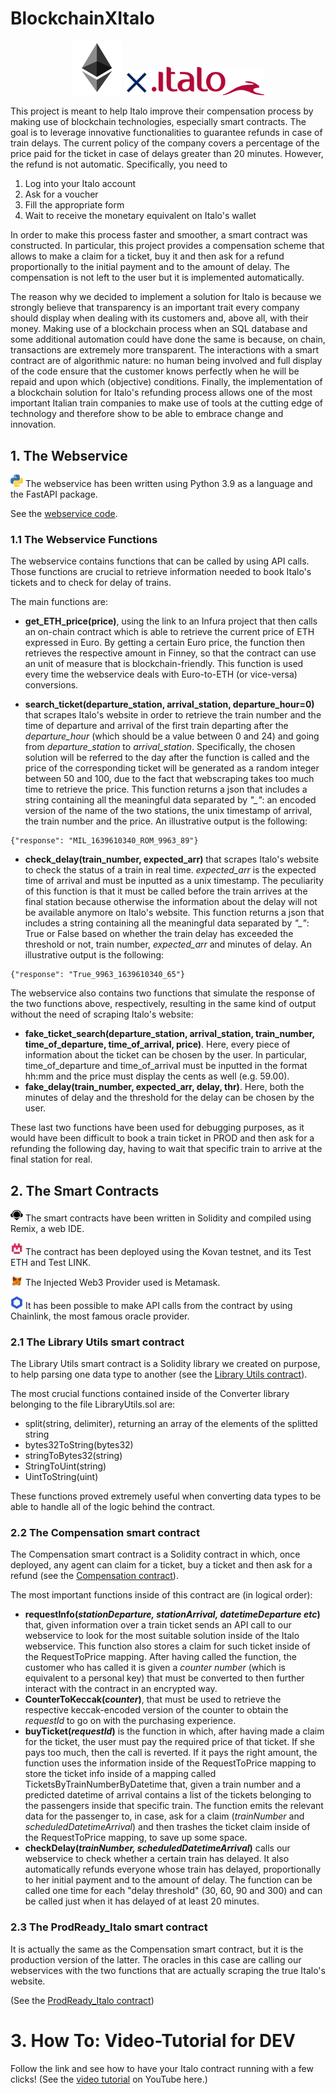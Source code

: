 # BlockchainXItalo
<p align="center"><img src="https://github.com/RebSolcia/BlockchainXItalo/blob/main/README_pics/Ethereum.png" width="80"> <img src="https://github.com/RebSolcia/BlockchainXItalo/blob/main/README_pics/For.png" width="40"> <img src="https://github.com/RebSolcia/BlockchainXItalo/blob/main/README_pics/Italo.png" width="180"/></p>

This project is meant to help Italo improve their compensation process by making use of blockchain technologies, especially smart contracts. The goal is to leverage innovative functionalities to guarantee refunds in case of train delays. The current policy of the company covers a percentage of the price paid for the ticket in case of delays greater than 20 minutes. However, the refund is not automatic. Specifically, you need to 
1. Log into your Italo account
2. Ask for a voucher
3. Fill the appropriate form
4. Wait to receive the monetary equivalent on Italo's wallet

In order to make this process faster and smoother, a smart contract was constructed. In particular, this project provides a compensation scheme that allows to make a claim for a ticket, buy it and then ask for a refund proportionally to the initial payment and to the amount of delay. The compensation is not left to the user but it is implemented automatically.

The reason why we decided to implement a solution for Italo is because we strongly believe that transparency is an important trait every company should display when dealing with its customers and, above all, with their money. 
Making use of a blockchain process when an SQL database and some additional automation could have done the same is because, on chain, transactions are extremely more transparent. 
The interactions with a smart contract are of algorithmic nature: no human being involved and full display of the code ensure that the customer knows perfectly when he will be repaid and upon which (objective) conditions. 
Finally, the implementation of a blockchain solution for Italo's refunding process allows one of the most important Italian train companies to make use of tools at the cutting edge of technology and therefore show to be able to embrace change and innovation. 

## 1. The Webservice

<img src="https://github.com/RebSolcia/BlockchainXItalo/blob/main/README_pics/Python.png" width="20"> The webservice has been written using Python 3.9 as a language and the FastAPI package.

See the [webservice code](https://github.com/RebSolcia/BlockchainXItalo/blob/main/code/webservice.py).


### 1.1 The Webservice Functions
The webservice contains functions that can be called by using API calls. Those functions are crucial to retrieve information needed to book Italo's tickets and to check for delay of trains.

The main functions are:
* **get_ETH_price(price)**, using the link to an Infura project that then calls an on-chain contract which is able to retrieve the current price of ETH expressed in Euro. By getting a certain Euro price, the function then retrieves the respective amount in Finney, so that the contract can use an unit of measure that is blockchain-friendly. This function is used every time the webservice deals with Euro-to-ETH (or vice-versa) conversions.

* **search_ticket(departure_station, arrival_station, departure_hour=0)** that scrapes Italo's website in order to retrieve the train number and the time of departure and arrival of the first train departing after the *departure_hour* (which should be a value between 0 and 24) and going from *departure_station* to *arrival_station*. Specifically, the chosen solution will be referred to the day after the function is called and the price of the corresponding ticket will be generated as a random integer between 50 and 100, due to the fact that webscraping takes too much time to retrieve the price.
This function returns a json that includes a string containing all the meaningful data separated by *"_"*: an encoded version of the name of the two stations, the unix timestamp of arrival, the train number and the price.
An illustrative output is the following:
```
{"response": "MIL_1639610340_ROM_9963_89"}
```
* **check_delay(train_number, expected_arr)** that scrapes Italo's website to check the status of a train in real time. *expected_arr* is the expected time of arrival and must be inputted as a unix timestamp. The peculiarity of this function is that it must be called before the train arrives at the final station because otherwise the information about the delay will not be available anymore on Italo's website.
This function returns a json that includes a string containing all the meaningful data separated by *"_"*: True or False based on whether the train delay has exceeded the threshold or not, train number, *expected_arr* and minutes of delay.
An illustrative output is the following:
```
{"response": "True_9963_1639610340_65"}
```

The webservice also contains two functions that simulate the response of the two functions above, respectively, resulting in the same kind of output without the need of scraping Italo's website:
* **fake_ticket_search(departure_station, arrival_station, train_number, time_of_departure, time_of_arrival, price)**. Here, every piece of information about the ticket can be chosen by the user. In particular, time_of_departure and time_of_arrival must be inputted in the format hh:mm and the price must display the cents as well (e.g. 59.00).
* **fake_delay(train_number, expected_arr, delay, thr)**. Here, both the minutes of delay and the threshold for the delay can be chosen by the user.

These last two functions have been used for debugging purposes, as it would have been difficult to book a train ticket in PROD and then ask for a refunding the following day, having to wait that specific train to arrive at the final station for real. 

## 2. The Smart Contracts

<img src="https://github.com/RebSolcia/BlockchainXItalo/blob/main/README_pics/Remix.png" width="20"> The smart contracts have been written in Solidity and compiled using Remix, a web IDE.

<img src="https://github.com/RebSolcia/BlockchainXItalo/blob/main/README_pics/Kovan.png" width="20"> The contract has been deployed using the Kovan testnet, and its Test ETH and Test LINK.

<img src="https://github.com/RebSolcia/BlockchainXItalo/blob/main/README_pics/Metamask.png" width="20"> The Injected Web3 Provider used is Metamask.

<img src="https://github.com/RebSolcia/BlockchainXItalo/blob/main/README_pics/Chainlink.png" width="20"> It has been possible to make API calls from the contract by using Chainlink, the most famous oracle provider.

### 2.1 The Library Utils smart contract
The Library Utils smart contract is a Solidity library we created on purpose, to help parsing one data type to another (see the [Library Utils contract](https://github.com/RebSolcia/BlockchainXItalo/blob/main/code/LibraryUtils.sol)).

The most crucial functions contained inside of the Converter library belonging to the file LibraryUtils.sol are:
* split(string, delimiter), returning an array of the elements of the splitted string
* bytes32ToString(bytes32)
* stringToBytes32(string)
* StringToUint(string)
* UintToString(uint)

These functions proved extremely useful when converting data types to be able to handle all of the logic behind the contract. 

### 2.2 The Compensation smart contract
The Compensation smart contract is a Solidity contract in which, once deployed, any agent can claim for a ticket, buy a ticket and then ask for a refund (see the [Compensation contract](https://github.com/RebSolcia/BlockchainXItalo/blob/main/code/Compensation.sol)).

The most important functions inside of this contract are (in logical order):
* **requestInfo(_stationDeparture, stationArrival, datetimeDeparture etc_)** that, given information over a train ticket sends an API call to our webservice to look for the most suitable solution inside of the Italo webservice. This function also stores a claim for such ticket inside of the RequestToPrice mapping. After having called the function, the customer who has called it is given a _counter number_ (which is equivalent to a personal key) that must be converted to then further interact with the contract in an encrypted way.
* **CounterToKeccak(_counter_)**, that must be used to retrieve the respective keccak-encoded version of the counter to obtain the _requestId_ to go on with the purchasing experience.
* **buyTicket(_requestId_)** is the function in which, after having made a claim for the ticket, the user must pay the required price of that ticket. If she pays too much, then the call is reverted. If it pays the right amount, the function uses the information inside of the RequestToPrice mapping to store the ticket info inside of a mapping called TicketsByTrainNumberByDatetime that, given a train number and a predicted datetime of arrival contains a list of the tickets belonging to the passengers inside that specific train. The function emits the relevant data for the passenger to, in case, ask for a claim (_trainNumber_ and _scheduledDatetimeArrival_) and then trashes the ticket claim inside of the RequestToPrice mapping, to save up some space.
* **checkDelay(_trainNumber, scheduledDatetimeArrival_)** calls our webservice to check whether a certain train has delayed. It also automatically refunds everyone whose train has delayed, proportionally to her initial payment and to the amount of delay. The function can be called one time for each "delay threshold" (30, 60, 90 and 300) and can be called just when it has delayed of at least 20 minutes.

### 2.3 The ProdReady_Italo smart contract
It is actually the same as the Compensation smart contract, but it is the production version of the latter. The oracles in this case are calling our webservices with the two functions that are actually scraping the true Italo's website.

(See the [ProdReady_Italo contract](https://github.com/RebSolcia/BlockchainXItalo/blob/main/code/ProdReady_Italo.sol))

# 3. How To: Video-Tutorial for DEV 
Follow the link and see how to have your Italo contract running with a few clicks!
(See the [video tutorial](https://youtu.be/GX232I2fBfs) on YouTube here.)
